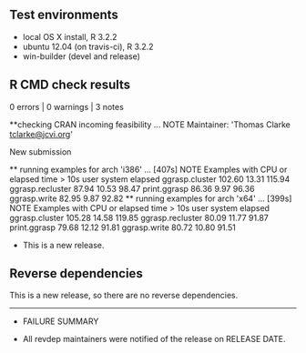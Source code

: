 ## Test environments
* local OS X install, R 3.2.2
* ubuntu 12.04 (on travis-ci), R 3.2.2
* win-builder (devel and release)

## R CMD check results

0 errors | 0 warnings | 3 notes

**checking CRAN incoming feasibility ... NOTE
Maintainer: 'Thomas Clarke <tclarke@jcvi.org>'

New submission

** running examples for arch 'i386' ... [407s] NOTE
Examples with CPU or elapsed time > 10s
                   user system elapsed
ggrasp.cluster   102.60  13.31  115.94
ggrasp.recluster  87.94  10.53   98.47
print.ggrasp      86.36   9.97   96.36
ggrasp.write      82.95   9.87   92.82
** running examples for arch 'x64' ... [399s] NOTE
Examples with CPU or elapsed time > 10s
                   user system elapsed
ggrasp.cluster   105.28  14.58  119.85
ggrasp.recluster  80.09  11.77   91.87
print.ggrasp      79.68  12.12   91.81
ggrasp.write      80.72  10.80   91.51

* This is a new release.

## Reverse dependencies

This is a new release, so there are no reverse dependencies.

---

* FAILURE SUMMARY

* All revdep maintainers were notified of the release on RELEASE DATE.
